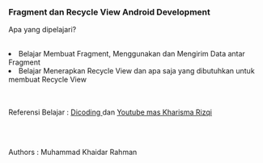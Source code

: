 <h3> Fragment dan Recycle View Android Development </h3>

<p> Apa yang dipelajari? </p> <br/>
<li> Belajar Membuat Fragment, Menggunakan dan Mengirim Data antar Fragment </li>
<li> Belajar Menerapkan Recycle View dan apa saja yang dibutuhkan untuk membuat Recycle View </li>

<br/> <br/>
Referensi Belajar : <a href="https://www.dicoding.com/learningpaths/7"> Dicoding </a> dan <a href="https://www.youtube.com/channel/UCyJa5OJG7GSrWJjizFBn32g" >Youtube mas Kharisma Rizqi  </a>

<br/> <br/>
<p> Authors : Muhammad Khaidar Rahman </p>

